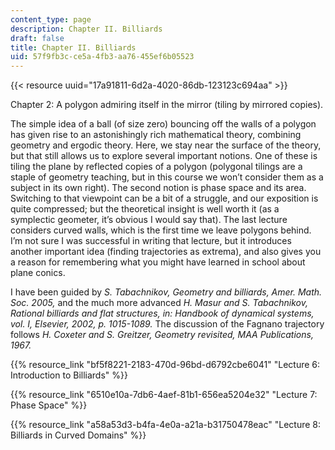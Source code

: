 ```yaml
---
content_type: page
description: Chapter II. Billiards
draft: false
title: Chapter II. Billiards
uid: 57f9fb3c-ce5a-4fb3-aa76-455ef6b05523
---
```

{{< resource uuid="17a91811-6d2a-4020-86db-123123c694aa" >}}

Chapter 2: A polygon admiring itself in the mirror (tiling by mirrored copies).

The simple idea of a ball (of size zero) bouncing off the walls of a polygon has given rise to an astonishingly rich mathematical theory, combining geometry and ergodic theory. Here, we stay near the surface of the theory, but that still allows us to explore several important notions. One of these is tiling the plane by reflected copies of a polygon (polygonal tilings are a staple of geometry teaching, but in this course we won’t consider them as a subject in its own right). The second notion is phase space and its area. Switching to that viewpoint can be a bit of a struggle, and our exposition is quite compressed; but the theoretical insight is well worth it (as a symplectic geometer, it’s obvious I would say that). The last lecture considers curved walls, which is the first time we leave polygons behind. I’m not sure I was successful in writing that lecture, but it introduces another important idea (finding trajectories as extrema), and also gives you a reason for remembering what you might have learned in school about plane conics.

I have been guided by *S. Tabachnikov, Geometry and billiards, Amer. Math. Soc. 2005,* and the much more advanced *H. Masur and S. Tabachnikov, Rational billiards and flat structures, in: Handbook of dynamical systems, vol. I, Elsevier, 2002, p. 1015-1089.* The discussion of the Fagnano trajectory follows *H. Coxeter and S. Greitzer, Geometry revisited, MAA Publications, 1967.*

{{% resource_link "bf5f8221-2183-470d-96bd-d6792cbe6041" "Lecture 6: Introduction to Billiards" %}}

{{% resource_link "6510e10a-7db6-4aef-81b1-656ea5204e32" "Lecture 7: Phase Space" %}}

{{% resource_link "a58a53d3-b4fa-4e0a-a21a-b31750478eac" "Lecture 8: Billiards in Curved Domains" %}}